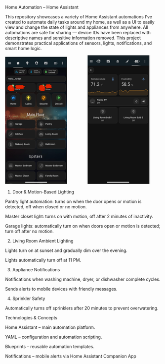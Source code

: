 Home Automation – Home Assistant

This repository showcases a variety of Home Assistant automations I’ve created to automate daily tasks around my home, as well as a UI to easily view and change the state of lights and appliances from anywhere. All automations are safe for sharing — device IDs have been replaced with descriptive names and sensitive information removed. This project demonstrates practical applications of sensors, lights, notifications, and smart home logic.
<div>
<img src="assets/IMG_4606.jpg" alt="Dashboard image" width="200">
  &nbsp; &nbsp; &nbsp; &nbsp; &nbsp; &nbsp; &nbsp; &nbsp;
<img src="assets/IMG_4607.jpg" alt="Example room view" width="200">
</div>


1. Door & Motion-Based Lighting

Pantry light automation: turns on when the door opens or motion is detected, off when closed or no motion.

Master closet light: turns on with motion, off after 2 minutes of inactivity.

Garage lights: automatically turn on when doors open or motion is detected; turn off after no motion.

2. Living Room Ambient Lighting

Lights turn on at sunset and gradually dim over the evening.

Lights automatically turn off at 11 PM.

3. Appliance Notifications

Notifications when washing machine, dryer, or dishwasher complete cycles.

Sends alerts to mobile devices with friendly messages.


4. Sprinkler Safety

Automatically turns off sprinklers after 20 minutes to prevent overwatering.

Technologies & Concepts

Home Assistant – main automation platform.

YAML – configuration and automation scripting.

Blueprints – reusable automation templates.

Notifications – mobile alerts via Home Assistant Companion App
